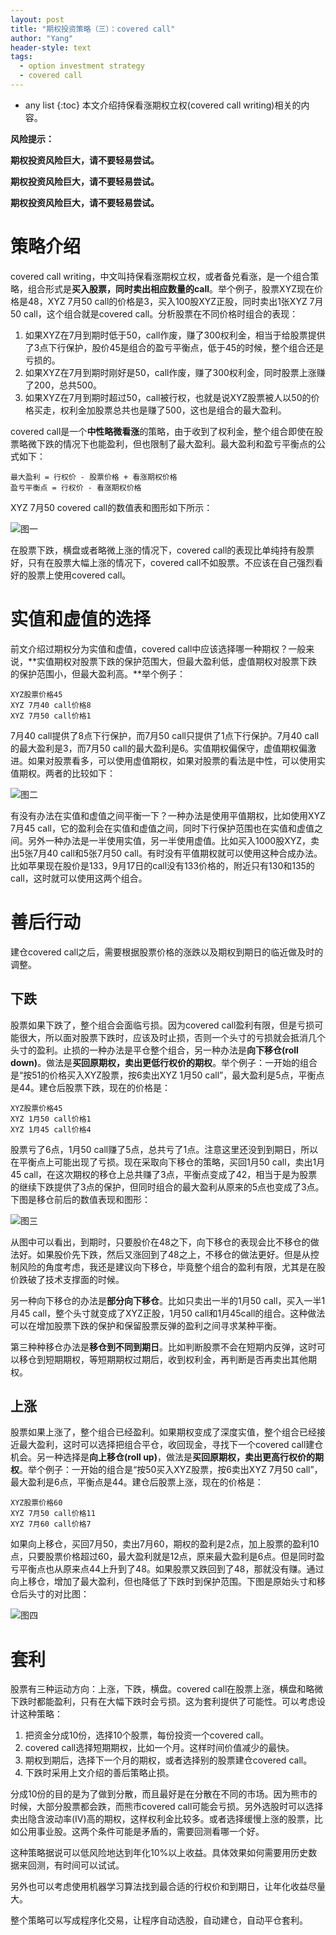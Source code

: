 ```yaml
---
layout: post
title: "期权投资策略（三）：covered call"
author: "Yang"
header-style: text
tags:
  - option investment strategy
  - covered call
---
```


- any list
{:toc}
本文介绍持保看涨期权立权(covered call writing)相关的内容。



**风险提示：**

**期权投资风险巨大，请不要轻易尝试。**

**期权投资风险巨大，请不要轻易尝试。**

**期权投资风险巨大，请不要轻易尝试。**



# 策略介绍

covered call writing，中文叫持保看涨期权立权，或者备兑看涨，是一个组合策略，组合形式是**买入股票，同时卖出相应数量的call**。举个例子，股票XYZ现在价格是48，XYZ 7月50 call的价格是3，买入100股XYZ正股，同时卖出1张XYZ 7月50 call，这个组合就是covered call。分析股票在不同价格时组合的表现：

1. 如果XYZ在7月到期时低于50，call作废，赚了300权利金，相当于给股票提供了3点下行保护，股价45是组合的盈亏平衡点，低于45的时候，整个组合还是亏损的。
2. 如果XYZ在7月到期时刚好是50，call作废，赚了300权利金，同时股票上涨赚了200，总共500。
3. 如果XYZ在7月到期时超过50，call被行权，也就是说XYZ股票被人以50的价格买走，权利金加股票总共也是赚了500，这也是组合的最大盈利。

covered call是一个**中性略微看涨**的策略，由于收到了权利金，整个组合即使在股票略微下跌的情况下也能盈利，但也限制了最大盈利。最大盈利和盈亏平衡点的公式如下：

```
最大盈利 = 行权价 - 股票价格 + 看涨期权价格
盈亏平衡点 = 行权价 - 看涨期权价格
```

XYZ 7月50 covered call的数值表和图形如下所示：

![图一](/img/in-post/2021-02-17-option-strategy-covered-call/post-covered-call.png)

在股票下跌，横盘或者略微上涨的情况下，covered call的表现比单纯持有股票好，只有在股票大幅上涨的情况下，covered call不如股票。不应该在自己强烈看好的股票上使用covered call。



# 实值和虚值的选择

前文介绍过期权分为实值和虚值，covered call中应该选择哪一种期权？一般来说，**实值期权对股票下跌的保护范围大，但最大盈利低，虚值期权对股票下跌的保护范围小，但最大盈利高。**举个例子：

```
XYZ股票价格45
XYZ 7月40 call价格8
XYZ 7月50 call价格1
```

7月40 call提供了8点下行保护，而7月50 call只提供了1点下行保护。7月40 call的最大盈利是3，而7月50 call的最大盈利是6。实值期权偏保守，虚值期权偏激进。如果对股票看多，可以使用虚值期权，如果对股票的看法是中性，可以使用实值期权。两者的比较如下：

![图二](/img/in-post/2021-02-17-option-strategy-covered-call/post-covered-call-itm-otm.png)

有没有办法在实值和虚值之间平衡一下？一种办法是使用平值期权，比如使用XYZ 7月45 call，它的盈利会在实值和虚值之间，同时下行保护范围也在实值和虚值之间。另外一种办法是一半使用实值，另一半使用虚值。比如买入1000股XYZ，卖出5张7月40 call和5张7月50 call。有时没有平值期权就可以使用这种合成办法。比如苹果现在股价是133，9月17日的call没有133价格的，附近只有130和135的call，这时就可以使用这两个组合。



# 善后行动

建仓covered call之后，需要根据股票价格的涨跌以及期权到期日的临近做及时的调整。

## 下跌

股票如果下跌了，整个组合会面临亏损。因为covered call盈利有限，但是亏损可能很大，所以面对股票下跌时，应该及时止损，否则一个头寸的亏损就会抵消几个头寸的盈利。止损的一种办法是平仓整个组合，另一种办法是**向下移仓(roll down)**。做法是**买回原期权，卖出更低行权价的期权**。举个例子：一开始的组合是“按51的价格买入XYZ股票，按6卖出XYZ 1月50 call”，最大盈利是5点，平衡点是44。建仓后股票下跌，现在的价格是：

```
XYZ股票价格45
XYZ 1月50 call价格1
XYZ 1月45 call价格4
```

股票亏了6点，1月50 call赚了5点，总共亏了1点。注意这里还没到到期日，所以在平衡点上可能出现了亏损。现在采取向下移仓的策略，买回1月50 call，卖出1月45 call，在这次期权的移仓上总共赚了3点，平衡点变成了42，相当于是为股票的继续下跌提供了3点的保护，但同时组合的最大盈利从原来的5点也变成了3点。下图是移仓前后的数值表现和图形：

![图三](/img/in-post/2021-02-17-option-strategy-covered-call/post-covered-call-roll-down.png)

从图中可以看出，到期时，只要股价在48之下，向下移仓的表现会比不移仓的做法好。如果股价先下跌，然后又涨回到了48之上，不移仓的做法更好。但是从控制风险的角度考虑，我还是建议向下移仓，毕竟整个组合的盈利有限，尤其是在股价跌破了技术支撑面的时候。

另一种向下移仓的办法是**部分向下移仓**。比如只卖出一半的1月50 call，买入一半1月45 call，整个头寸就变成了XYZ正股，1月50 call和1月45call的组合。这种做法可以在增加股票下跌的保护和保留股票反弹的盈利之间寻求某种平衡。

第三种种移仓办法是**移仓到不同到期日**。比如判断股票不会在短期内反弹，这时可以移仓到短期期权，等短期期权过期后，收到权利金，再判断是否再卖出其他期权。

## 上涨

股票如果上涨了，整个组合已经盈利。如果期权变成了深度实值，整个组合已经接近最大盈利，这时可以选择把组合平仓，收回现金，寻找下一个covered call建仓机会。另一种选择是**向上移仓(roll up)**，做法是**买回原期权，卖出更高行权价的期权**。举个例子：一开始的组合是“按50买入XYZ股票，按6卖出XYZ 7月50 call”，最大盈利是6点，平衡点是44。建仓后股票上涨，现在的价格是：

```
XYZ股票价格60
XYZ 7月50 call价格11
XYZ 7月60 call价格7
```

如果向上移仓，买回7月50，卖出7月60，期权的盈利是2点，加上股票的盈利10点，只要股票价格超过60，最大盈利就是12点，原来最大盈利是6点。但是同时盈亏平衡点也从原来点44上升到了48。如果股票又跌回到了48，那就没有赚。通过向上移仓，增加了最大盈利，但也降低了下跌时到保护范围。下图是原始头寸和移仓后头寸的对比图：

![图四](/img/in-post/2021-02-17-option-strategy-covered-call/post-covered-call-roll-up.png)



# 套利

股票有三种运动方向：上涨，下跌，横盘。covered call在股票上涨，横盘和略微下跌时都能盈利，只有在大幅下跌时会亏损。这为套利提供了可能性。可以考虑设计这种策略：

1. 把资金分成10份，选择10个股票，每份投资一个covered call。
2. covered call选择短期期权，比如一个月。这样时间价值减少的最快。
3. 期权到期后，选择下一个月的期权，或者选择别的股票建仓covered call。
4. 下跌时采用上文介绍的善后策略止损。

分成10份的目的是为了做到分散，而且最好是在分散在不同的市场。因为熊市的时候，大部分股票都会跌，而熊市covered call可能会亏损。另外选股时可以选择卖出隐含波动率(IV)高的期权，这样权利金比较多。或者选择缓慢上涨的股票，比如公用事业股。这两个条件可能是矛盾的，需要回测看哪一个好。

这种策略据说可以低风险地达到年化10%以上收益。具体效果如何需要用历史数据来回测，有时间可以试试。

另外也可以考虑使用机器学习算法找到最合适的行权价和到期日，让年化收益尽量大。

整个策略可以写成程序化交易，让程序自动选股，自动建仓，自动平仓套利。


